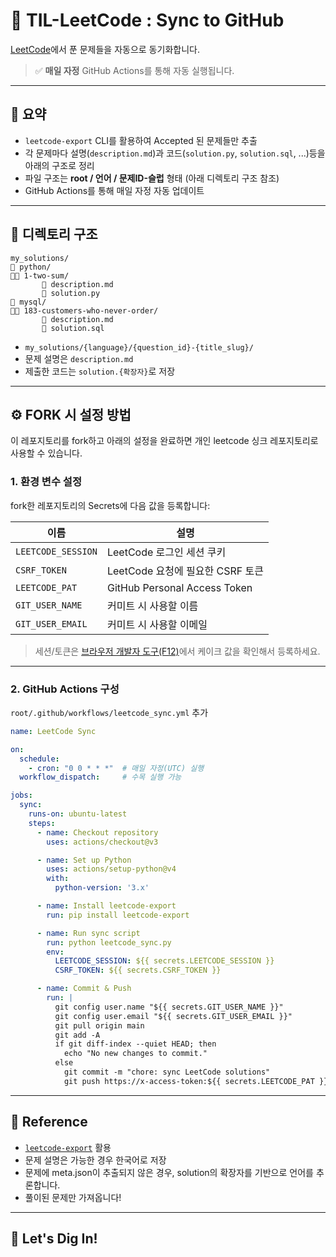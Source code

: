 # 🧠 TIL-LeetCode : Sync to GitHub

[LeetCode](https://leetcode.com)에서 푼 문제들을 자동으로 동기화합니다.

> ✅ **매일 자정** GitHub Actions를 통해 자동 실행됩니다.

---

## 🔧  요약

* `leetcode-export` CLI를 활용하여 Accepted 된 문제들만 추출
* 각 문제마다 설명(`description.md`)과 코드(`solution.py`, `solution.sql`, ...)등을 아래의 구조로 정리
* 파일 구조는 **root / 언어 / 문제ID-슬럽** 형태 (아래 디렉토리 구조 참조)
* GitHub Actions를 통해 매일 자정 자동 업데이트

---

## 📁 디렉토리 구조

```
my_solutions/
🔹 python/
🔹🔸 1-two-sum/
       🔹 description.md
       🔹 solution.py
🔹 mysql/
🔹🔸 183-customers-who-never-order/
       🔹 description.md
       🔹 solution.sql
```

* `my_solutions/{language}/{question_id}-{title_slug}/`
* 문제 설명은 `description.md`
* 제출한 코드는 `solution.{확장자}`로 저장

---

## ⚙️ FORK 시 설정 방법

이 레포지토리를 fork하고 아래의 설정을 완료하면 개인 leetcode 싱크 레포지토리로 사용할 수 있습니다.

### 1. 환경 변수 설정

fork한 레포지토리의 Secrets에 다음 값을 등록합니다:

| 이름                 | 설명                           |
| ------------------ | ---------------------------- |
| `LEETCODE_SESSION` | LeetCode 로그인 세션 쿠키           |
| `CSRF_TOKEN`       | LeetCode 요청에 필요한 CSRF 토큰     |
| `LEETCODE_PAT`     | GitHub Personal Access Token |
| `GIT_USER_NAME`    | 커미트 시 사용할 이름                 |
| `GIT_USER_EMAIL`   | 커미트 시 사용할 이메일                |

> 세션/토큰은 [브라우저 개발자 도구(F12)](https://leetcode.com)에서 케이크 값을 확인해서 등록하세요.

---

### 2. GitHub Actions 구성

`root/.github/workflows/leetcode_sync.yml` 추가

```yaml
name: LeetCode Sync

on:
  schedule:
    - cron: "0 0 * * *"  # 매일 자정(UTC) 실행
  workflow_dispatch:     # 수목 실행 가능

jobs:
  sync:
    runs-on: ubuntu-latest
    steps:
      - name: Checkout repository
        uses: actions/checkout@v3

      - name: Set up Python
        uses: actions/setup-python@v4
        with:
          python-version: '3.x'

      - name: Install leetcode-export
        run: pip install leetcode-export

      - name: Run sync script
        run: python leetcode_sync.py
        env:
          LEETCODE_SESSION: ${{ secrets.LEETCODE_SESSION }}
          CSRF_TOKEN: ${{ secrets.CSRF_TOKEN }}

      - name: Commit & Push
        run: |
          git config user.name "${{ secrets.GIT_USER_NAME }}"
          git config user.email "${{ secrets.GIT_USER_EMAIL }}"
          git pull origin main
          git add -A
          if git diff-index --quiet HEAD; then
            echo "No new changes to commit."
          else
            git commit -m "chore: sync LeetCode solutions"
            git push https://x-access-token:${{ secrets.LEETCODE_PAT }}@github.com/${{ github.repository }}.git
```

---

## 📌 Reference

* [`leetcode-export`](https://github.com/clearloop/leetcode-export) 활용
* 문제 설명은 가능한 경우 한국어로 저장
* 문제에 meta.json이 추출되지 않은 경우, solution의 확장자를 기반으로 언어를 추론합니다.
* 풀이된 문제만 가져옵니다!

---

## 🧠 Let's Dig In!

